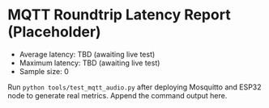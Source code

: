# MQTT Roundtrip Latency Report (Placeholder)

- Average latency: TBD (awaiting live test)
- Maximum latency: TBD (awaiting live test)
- Sample size: 0

Run `python tools/test_mqtt_audio.py` after deploying Mosquitto and ESP32 node to generate real metrics. Append the command output here.
